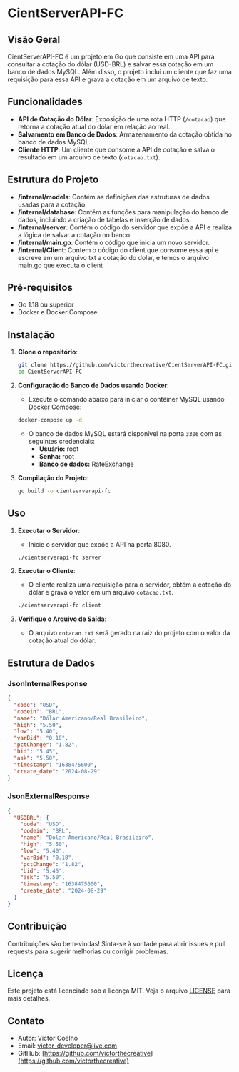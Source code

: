 
# CientServerAPI-FC

## Visão Geral

CientServerAPI-FC é um projeto em Go que consiste em uma API para consultar a cotação do dólar (USD-BRL) e salvar essa cotação em um banco de dados MySQL. Além disso, o projeto inclui um cliente que faz uma requisição para essa API e grava a cotação em um arquivo de texto.

## Funcionalidades

- **API de Cotação do Dólar**: Exposição de uma rota HTTP (`/cotacao`) que retorna a cotação atual do dólar em relação ao real.
- **Salvamento em Banco de Dados**: Armazenamento da cotação obtida no banco de dados MySQL.
- **Cliente HTTP**: Um cliente que consome a API de cotação e salva o resultado em um arquivo de texto (`cotacao.txt`).

## Estrutura do Projeto

- **/internal/models**: Contém as definições das estruturas de dados usadas para a cotação.
- **/internal/database**: Contém as funções para manipulação do banco de dados, incluindo a criação de tabelas e inserção de dados.
- **/internal/server**: Contém o código do servidor que expõe a API e realiza a lógica de salvar a cotação no banco.
- **/internal/main.go**: Contém o código que inicia um  novo servidor.
- **/internal/Client**: Contem o código do client que consome essa api e escreve em um arquivo txt a cotação do dolar, e temos o arquivo main.go que executa o client

## Pré-requisitos

- Go 1.18 ou superior
- Docker e Docker Compose

## Instalação

1. **Clone o repositório**:
   ```bash
   git clone https://github.com/victorthecreative/CientServerAPI-FC.git
   cd CientServerAPI-FC
   ```

2. **Configuração do Banco de Dados usando Docker**:
    - Execute o comando abaixo para iniciar o contêiner MySQL usando Docker Compose:
   ```bash
   docker-compose up -d
   ```
    - O banco de dados MySQL estará disponível na porta `3306` com as seguintes credenciais:
        - **Usuário:** root
        - **Senha:** root
        - **Banco de dados:** RateExchange

3. **Compilação do Projeto**:
   ```bash
   go build -o cientserverapi-fc
   ```

## Uso

1. **Executar o Servidor**:
    - Inicie o servidor que expõe a API na porta 8080.
   ```bash
   ./cientserverapi-fc server
   ```

2. **Executar o Cliente**:
    - O cliente realiza uma requisição para o servidor, obtém a cotação do dólar e grava o valor em um arquivo `cotacao.txt`.
   ```bash
   ./cientserverapi-fc client
   ```

3. **Verifique o Arquivo de Saída**:
    - O arquivo `cotacao.txt` será gerado na raiz do projeto com o valor da cotação atual do dólar.

## Estrutura de Dados

### JsonInternalResponse

```json
{
  "code": "USD",
  "codein": "BRL",
  "name": "Dólar Americano/Real Brasileiro",
  "high": "5.50",
  "low": "5.40",
  "varBid": "0.10",
  "pctChange": "1.82",
  "bid": "5.45",
  "ask": "5.50",
  "timestamp": "1638475600",
  "create_date": "2024-08-29"
}
```

### JsonExternalResponse

```json
{
  "USDBRL": {
    "code": "USD",
    "codein": "BRL",
    "name": "Dólar Americano/Real Brasileiro",
    "high": "5.50",
    "low": "5.40",
    "varBid": "0.10",
    "pctChange": "1.82",
    "bid": "5.45",
    "ask": "5.50",
    "timestamp": "1638475600",
    "create_date": "2024-08-29"
  }
}
```

## Contribuição

Contribuições são bem-vindas! Sinta-se à vontade para abrir issues e pull requests para sugerir melhorias ou corrigir problemas.

## Licença

Este projeto está licenciado sob a licença MIT. Veja o arquivo [LICENSE](LICENSE) para mais detalhes.

## Contato

- Autor: Victor Coelho
- Email: victor_developer@live.com
- GitHub: [https://github.com/victorthecreative](https://github.com/victorthecreative)

